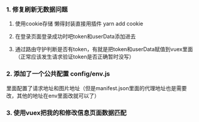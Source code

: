 ### 1. 修复刷新无数据问题
1. 使用cookie存储 懒得封装直接用插件
yarn add cookie

2. 在登录页面登录成功时吧token和userData添加进去

3. 通过路由守护判断是否有token，有就是把token和userData赋值到vuex里面（正常应该发生请求验证token是否正确暂时没写）

### 2. 添加了一个公共配置 config/env.js
里面配置了请求地址和图片地址（但是manifest.json里面的代理地址也是需要改，其他的地址在env里面改就可以了）

### 3. 使用vuex把我的和修改信息页面数据匹配